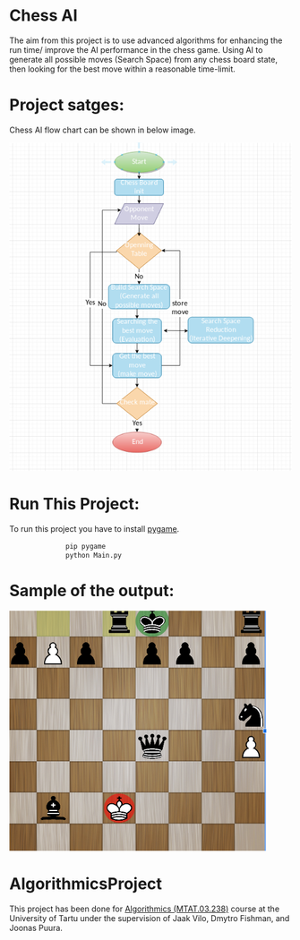 # Chess AI
The aim from this project is to use advanced algorithms for enhancing the run time/ improve the AI performance in the  chess game. Using AI to generate all possible moves (Search Space) from any chess board state, then looking for the best move within a reasonable time-limit.


# Project satges:
Chess AI flow chart can be shown in below image. 
                                  
![Screenshot](./Images_GUI/img445.png)

# Run This Project:
To run this project you have to install [pygame](https://www.pygame.org/news).
             
                  pip pygame
                  python Main.py 
              
              
# Sample of the output:
![](./Images_GUI/img222.png)






# AlgorithmicsProject
This project has been done for [Algorithmics (MTAT.03.238)](https://courses.cs.ut.ee/2019/algorithmics/fall) course at the University of Tartu under the supervision of Jaak Vilo, Dmytro Fishman, and Joonas Puura.
